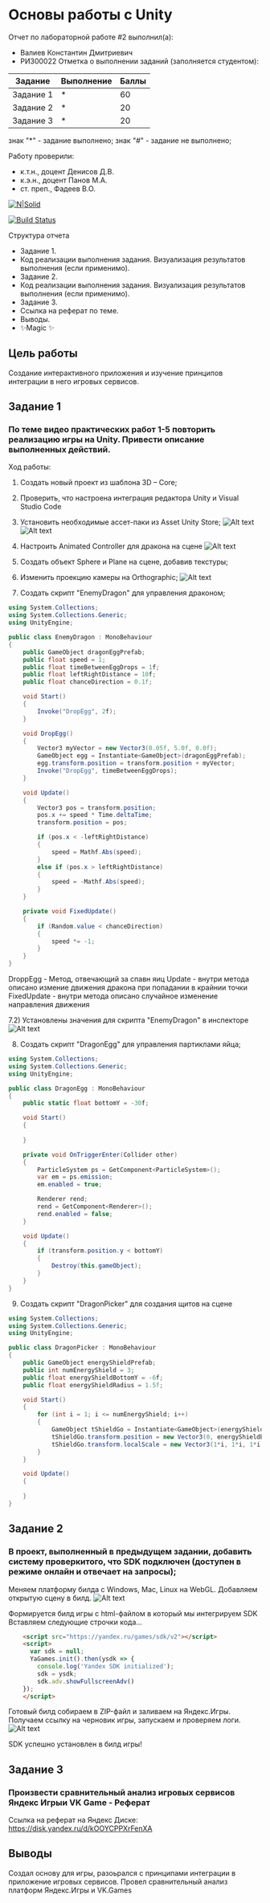 ﻿# Основы работы с Unity
Отчет по лабораторной работе #2 выполнил(а):
- Валиев Константин Дмитриевич 
- РИ300022
Отметка о выполнении заданий (заполняется студентом):

| Задание | Выполнение | Баллы |
| ------ | ------ | ------ |
| Задание 1 | * | 60 |
| Задание 2 | * | 20 |
| Задание 3 | * | 20 |

знак "*" - задание выполнено; знак "#" - задание не выполнено;

Работу проверили:
- к.т.н., доцент Денисов Д.В.
- к.э.н., доцент Панов М.А.
- ст. преп., Фадеев В.О.

[![N|Solid](https://cldup.com/dTxpPi9lDf.thumb.png)](https://nodesource.com/products/nsolid)

[![Build Status](https://travis-ci.org/joemccann/dillinger.svg?branch=master)](https://travis-ci.org/joemccann/dillinger)

Структура отчета

- Задание 1.
- Код реализации выполнения задания. Визуализация результатов выполнения (если применимо).
- Задание 2.
- Код реализации выполнения задания. Визуализация результатов выполнения (если применимо).
- Задание 3.
- Ссылка на реферат по теме.
- Выводы.
- ✨Magic ✨

## Цель работы
Создание интерактивного приложения и изучение принципов интеграции в него игровых сервисов.

## Задание 1
### По теме видео практических работ 1-5 повторить реализацию игры на Unity. Привести описание выполненных действий.

Ход работы:

1) Создать новый проект из шаблона 3D – Core;
2) Проверить, что настроена интеграция редактора Unity и Visual Studio Code
3) Установить необходимые ассет-паки из Asset Unity Store;
![Alt text](Images/1.png?raw=true "Title")
![Alt text](Images/2.png?raw=true "Title")

4) Настроить Animated Controller для дракона на сцене
![Alt text](Images/3.png?raw=true "Title")


5) Создать объект Sphere и Plane на сцене, добавив текстуры;
6) Изменить проекцию камеры на Orthographic;
![Alt text](Images/4.png?raw=true "Title")

7) Создать скрипт "EnemyDragon" для управления драконом;
```csharp
using System.Collections;
using System.Collections.Generic;
using UnityEngine;

public class EnemyDragon : MonoBehaviour
{
    public GameObject dragonEggPrefab;
    public float speed = 1;
    public float timeBetweenEggDrops = 1f;
    public float leftRightDistance = 10f;
    public float chanceDirection = 0.1f;

    void Start()
    {
        Invoke("DropEgg", 2f);
    }

    void DropEgg()
    {
        Vector3 myVector = new Vector3(0.05f, 5.0f, 0.0f);
        GameObject egg = Instantiate<GameObject>(dragonEggPrefab);
        egg.transform.position = transform.position + myVector;
        Invoke("DropEgg", timeBetweenEggDrops);
    }

    void Update()
    {
        Vector3 pos = transform.position;
        pos.x += speed * Time.deltaTime;
        transform.position = pos;

        if (pos.x < -leftRightDistance)
        {
            speed = Mathf.Abs(speed);
        }
        else if (pos.x > leftRightDistance)
        {
            speed = -Mathf.Abs(speed);
        }
    }

    private void FixedUpdate()
    {
        if (Random.value < chanceDirection)
        {
            speed *= -1;
        }
    }
}
```
DroppEgg - Метод, отвечающий за спавн яиц
Update - внутри метода описано измение движения дракона при попадании в крайнии точки
FixedUpdate - внутри метода описано случайное изменение направления движения 

7.2) Установлены значения для скрипта "EnemyDragon" в инспекторе 
![Alt text](Images/5.png?raw=true "Title")

8) Создать скрипт "DragonEgg" для управления партиклами яйца;
```csharp
using System.Collections;
using System.Collections.Generic;
using UnityEngine;

public class DragonEgg : MonoBehaviour
{
    public static float bottomY = -30f;

    void Start()
    {
        
    }

    private void OnTriggerEnter(Collider other)
    {
        ParticleSystem ps = GetComponent<ParticleSystem>();
        var em = ps.emission;
        em.enabled = true;

        Renderer rend;
        rend = GetComponent<Renderer>();
        rend.enabled = false;
    }

    void Update()
    {
        if (transform.position.y < bottomY)
        {
            Destroy(this.gameObject);
        }
    }
}
```

9) Создать скрипт "DragonPicker" для создания щитов на сцене
```csharp
using System.Collections;
using System.Collections.Generic;
using UnityEngine;

public class DragonPicker : MonoBehaviour
{
    public GameObject energyShieldPrefab;
    public int numEnergyShield = 3;
    public float energyShieldBottomY = -6f;
    public float energyShieldRadius = 1.5f;

    void Start()
    {
        for (int i = 1; i <= numEnergyShield; i++)
        {
            GameObject tShieldGo = Instantiate<GameObject>(energyShieldPrefab);
            tShieldGo.transform.position = new Vector3(0, energyShieldBottomY, 0);
            tShieldGo.transform.localScale = new Vector3(1*i, 1*i, 1*i);
        }
    }

    void Update()
    {
        
    }
}
```

## Задание 2
### В проект, выполненный в предыдущем задании, добавить систему проверкитого, что SDK подключен (доступен в режиме онлайн и отвечает на запросы);

Меняем платформу билда с Windows, Mac, Linux на WebGL.
Добавляем открытую сцену в билд.
![Alt text](Images/6.png?raw=true "Title")

Формируется билд игры с html-файлом в который мы интегрируем SDK 
Вставляем следующие строчки кода...
```html
    <script src="https://yandex.ru/games/sdk/v2"></script>
    <script>
      var sdk = null;
      YaGames.init().then(ysdk => {
        console.log('Yandex SDK initialized');
        sdk = ysdk;
        sdk.adv.showFullscreenAdv()
    });
    </script>
```

Готовый билд собираем в ZIP-файл и заливаем на Яндекс.Игры.
Получаем ссылку на черновик игры, запускаем и проверяем логи.
![Alt text](Images/7.png?raw=true "Title")

SDK успешно установлен в билд игры!


## Задание 3
### Произвести сравнительный анализ игровых сервисов Яндекс Игрыи VK Game - Реферат

Ссылка на реферат на Яндекс Диске:
https://disk.yandex.ru/d/kOOYCPPXrFenXA


## Выводы

Создал основу для игры, разоьрался с принципами интеграции в приложение игровых сервисов.
Провел сравнительный анализ платформ Яндекс.Игры и VK.Games